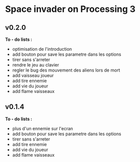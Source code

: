 # Space invader on Processing 3

## v0.2.0


**To - do lists :**

- optimisation de l'introduction
- add bouton pour save les parametre dans les options
- tirer sans s'arreter
- rendre le jeu au clavier
- regler le bug des mouvement des aliens lors de mort
- add vaisseau joueur
- add tire ennemie
- add vie du joueur
- add flame vaisseaux 

## v0.1.4


**To - do lists :**

- plus d'un ennemie sur l'ecran 
- add bouton pour save les parametre dans les options
- tirer sans s'arreter
- add tire ennemie
- add vie du joueur
- add flame vaisseaux 
